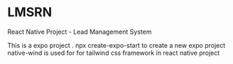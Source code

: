 # LMSRN
React Native Project - Lead Management System

This is a expo project . 
npx create-expo-start to create a new expo project 
native-wind is used for for tailwind css framework in react native project 
